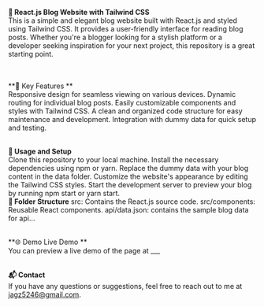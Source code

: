 **📝 React.js Blog Website with Tailwind CSS**
<br>
This is a simple and elegant blog website built with React.js and styled using Tailwind CSS. It provides a user-friendly interface for reading blog posts. Whether you're a blogger looking for a stylish platform or a developer seeking inspiration for your next project, this repository is a great starting point.  
<br><br>

**🚀 Key Features ** 
<br>
Responsive design for seamless viewing on various devices. Dynamic routing for individual blog posts. Easily customizable components and styles with Tailwind CSS. A clean and organized code structure for easy maintenance and development. Integration with dummy data for quick setup and testing. 
<br><br>

**🔧 Usage and Setup** 
<br>
Clone this repository to your local machine. Install the necessary dependencies using npm or yarn. Replace the dummy data with your blog content in the data folder. Customize the website's appearance by editing the Tailwind CSS styles. Start the development server to preview your blog by running npm start or yarn start. 
<br>
**📁 Folder Structure**  src: Contains the React.js source code. src/components: Reusable React components. api/data.json: contains the sample blog data for api...
<br><br>

**🌐 Demo  Live Demo **<br>
You can preview a live demo of the page at ___
<br><br>

**📬 Contact**
<br>
If you have any questions or suggestions, feel free to reach out to me at jagz5246@gmail.com.
